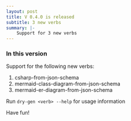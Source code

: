 ```yaml
---
layout: post
title: V 0.4.0 is released
subtitle: 3 new verbs
summary: |-
    Support for 3 new verbs
---
```

### In this version
Support for the following new verbs:
1. csharp-from-json-schema
2. mermaid-class-diagram-from-json-schema
3. mermaid-er-diagram-from-json-schema

Run `dry-gen <verb> --help` for usage information 

Have fun!